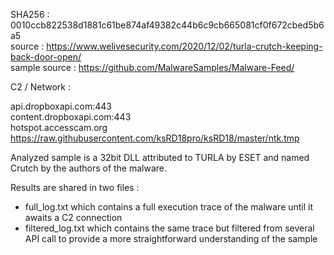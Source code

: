 SHA256 : 0010ccb822538d1881c61be874af49382c44b6c9cb665081cf0f672cbed5b6a5  
source : https://www.welivesecurity.com/2020/12/02/turla-crutch-keeping-back-door-open/  
sample source : https://github.com/MalwareSamples/Malware-Feed/  

C2 / Network :

api.dropboxapi.com:443  
content.dropboxapi.com:443  
hotspot.accesscam.org  
https://raw.githubusercontent.com/ksRD18pro/ksRD18/master/ntk.tmp



Analyzed sample is a 32bit DLL attributed to TURLA by ESET and named Crutch by the authors of the malware.

Results are shared in two files :  
- full_log.txt which contains a full execution trace of the malware until it awaits a C2 connection  
- filtered_log.txt which contains the same trace but filtered from several API call to provide a more straightforward understanding of the sample  



